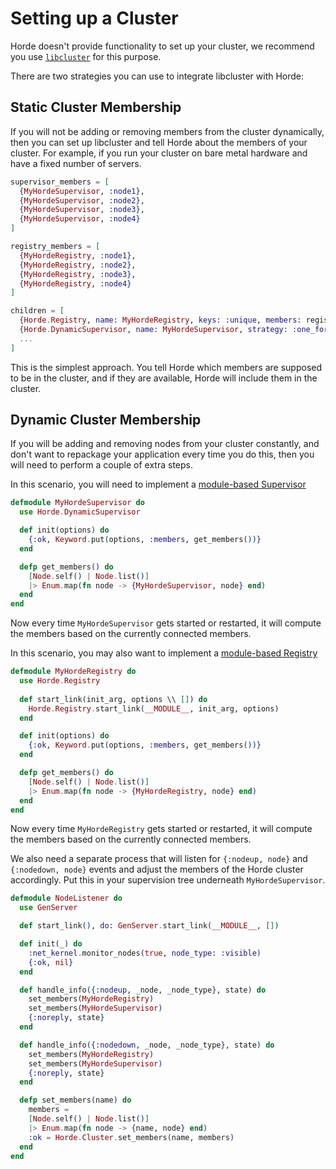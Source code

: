 # Setting up a Cluster

Horde doesn't provide functionality to set up your cluster, we recommend you use [`libcluster`](https://hexdocs.pm/libcluster/readme.html) for this purpose.

There are two strategies you can use to integrate libcluster with Horde:

## Static Cluster Membership

If you will not be adding or removing members from the cluster dynamically, then you can set up libcluster and tell Horde about the members of your cluster. For example, if you run your cluster on bare metal hardware and have a fixed number of servers.

```elixir
supervisor_members = [
  {MyHordeSupervisor, :node1},
  {MyHordeSupervisor, :node2},
  {MyHordeSupervisor, :node3},
  {MyHordeSupervisor, :node4}
]

registry_members = [
  {MyHordeRegistry, :node1},
  {MyHordeRegistry, :node2},
  {MyHordeRegistry, :node3},
  {MyHordeRegistry, :node4}
]

children = [
  {Horde.Registry, name: MyHordeRegistry, keys: :unique, members: registry_members},
  {Horde.DynamicSupervisor, name: MyHordeSupervisor, strategy: :one_for_one, members: supervisor_members},
  ...
]
```

This is the simplest approach. You tell Horde which members are supposed to be in the cluster, and if they are available, Horde will include them in the cluster.

## Dynamic Cluster Membership

If you will be adding and removing nodes from your cluster constantly, and don't want to repackage your application every time you do this, then you will need to perform a couple of extra steps.

In this scenario, you will need to implement a [module-based Supervisor](https://hexdocs.pm/horde/Horde.DynamicSupervisor.html#module-module-based-supervisor)

```elixir
defmodule MyHordeSupervisor do
  use Horde.DynamicSupervisor

  def init(options) do
    {:ok, Keyword.put(options, :members, get_members())}
  end

  defp get_members() do
    [Node.self() | Node.list()]
    |> Enum.map(fn node -> {MyHordeSupervisor, node} end)
  end
end
```

Now every time `MyHordeSupervisor` gets started or restarted, it will compute the members based on the currently connected members.

In this scenario, you may also want to implement a [module-based Registry](https://hexdocs.pm/horde/Horde.Registry.html#module-module-based-registry)

```elixir
defmodule MyHordeRegistry do
  use Horde.Registry
  
  def start_link(init_arg, options \\ []) do
    Horde.Registry.start_link(__MODULE__, init_arg, options)
  end

  def init(options) do
    {:ok, Keyword.put(options, :members, get_members())}
  end

  defp get_members() do
    [Node.self() | Node.list()]
    |> Enum.map(fn node -> {MyHordeRegistry, node} end)
  end
end
```

Now every time `MyHordeRegistry` gets started or restarted, it will compute the members based on the currently connected members.

We also need a separate process that will listen for `{:nodeup, node}` and `{:nodedown, node}` events and adjust the members of the Horde cluster accordingly. Put this in your supervision tree underneath `MyHordeSupervisor`.

```elixir
defmodule NodeListener do
  use GenServer

  def start_link(), do: GenServer.start_link(__MODULE__, [])

  def init(_) do
    :net_kernel.monitor_nodes(true, node_type: :visible)
    {:ok, nil}
  end

  def handle_info({:nodeup, _node, _node_type}, state) do
    set_members(MyHordeRegistry)
    set_members(MyHordeSupervisor)
    {:noreply, state}
  end

  def handle_info({:nodedown, _node, _node_type}, state) do
    set_members(MyHordeRegistry)
    set_members(MyHordeSupervisor)
    {:noreply, state}
  end

  defp set_members(name) do
    members =
    [Node.self() | Node.list()]
    |> Enum.map(fn node -> {name, node} end)
    :ok = Horde.Cluster.set_members(name, members)
  end
end
```
